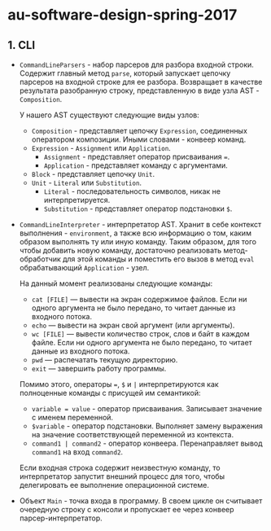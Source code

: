 # au-software-design-spring-2017

## 1. CLI

* `CommandLineParsers` - набор парсеров для разбора входной строки.
   Содержит главный метод `parse`, который запускает цепочку парсеров 
   на входной строке для ее разбора.
   Возвращает в качестве результата разобранную строку, 
   представленную в виде узла AST - `Composition`.
   
   У нашего AST существуют следующие виды узлов:
   * `Composition` - представляет цепочку `Expression`,
     соединенных оператором композиции.
     Иными словами - конвеер команд.
   * `Expression` - `Assignment` или `Application`.
       * `Assignment` - представляет оператор присваивания `=`.
       * `Application` - представляет команду с аргументами.
   * `Block` - представляет цепочку `Unit`.
   * `Unit` - `Literal` или `Substitution`.
       * `Literal` - последовательность символов, никак не интерпретируется.
       * `Substitution` - представляет оператор подстановки `$`.  

* `CommandLineInterpreter` - интерпретатор AST.
  Хранит в себе контекст выполнения - `environment`,
  а также всю информацию о том, каким образом выполнять ту
  или иную команду. Таким образом, для того чтобы добавить новую команду,
  достаточно реализовать метод-обработчик для этой команды
  и поместить его вызов в метод `eval` обрабатывающий `Application` - узел.
  
  На данный момент реализованы следующие команды:
    * `cat [FILE]` — вывести на экран содержимое файлов.
                     Если ни одного аргумента не было передано, 
                     то читает данные из входного потока.
    * `echo` — вывести на экран свой аргумент (или аргументы).
    * `wc [FILE]` — вывести количество строк, слов и байт в каждом файле.
                    Если ни одного аргумента не было передано, 
                    то читает данные из входного потока.
    * `pwd` — распечатать текущую директорию.
    * `exit` — завершить работу программы.
    
    Помимо этого, операторы `=`, `$` и `|` 
    интерпретируются как полноценные команды с присущей им семантикой:
    * `variable = value` - оператор присваивания.
       Записывает значение с именем переменной.
    * `$variable` - оператор подстановки. 
       Выполняет замену выражения на значение соответствующей переменной из контекста.
    * `command1 | command2` - оператор конвеера.
      Перенаправляет вывод `command1` на вход `command2`.
    
    Если входная строка содержит неизвестную команду,
    то интерпретатор запустит внешний процесс для того,
    чтобы делегировать ее выполнение операционной системе.
  
* Объект `Main` - точка входа в программу.
  В своем цикле он считывает очередную строку с консоли 
  и пропускает ее через конвеер парсер-интерпретатор.
